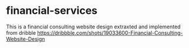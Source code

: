 # financial-services

This is a financial consulting website design extraxted and implemented from dribble
https://dribbble.com/shots/19033600-Financial-Consulting-Website-Design
